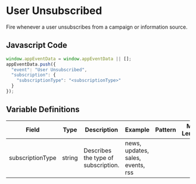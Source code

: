 # User Unsubscribed

Fire whenever a user unsubscribes from a campaign or information source.

## Javascript Code

```js
window.appEventData = window.appEventData || [];
appEventData.push({
  "event": "User Unsubscribed",
  "subscription": {
    "subscriptionType": "<subscriptionType>"
  }
});
```
## Variable Definitions

|Field|Type|Description|Example|Pattern|Min Length|Max Length|Minimum|Maximum|Multiple Of
| --- | --- | --- | --- | --- | --- | --- | --- | --- | --- |
|subscriptionType|string|Describes the type of subscription.|news, updates, sales, events, rss|